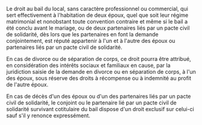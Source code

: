 Le droit au bail du local, sans caractère professionnel ou commercial, qui sert effectivement à l'habitation de deux époux, quel que soit leur régime matrimonial et nonobstant toute convention contraire et même si le bail a été conclu avant le mariage, ou de deux partenaires liés par un pacte civil de solidarité, dès lors que les partenaires en font la demande conjointement, est réputé appartenir à l'un et à l'autre des époux ou partenaires liés par un pacte civil de solidarité. 


En cas de divorce ou de séparation de corps, ce droit pourra être attribué, en considération des intérêts sociaux et familiaux en cause, par la juridiction saisie de la demande en divorce ou en séparation de corps, à l'un des époux, sous réserve des droits à récompense ou à indemnité au profit de l'autre époux.


En cas de décès d'un des époux ou d'un des partenaires liés par un pacte civil de solidarité, le conjoint ou le partenaire lié par un pacte civil de solidarité survivant cotitulaire du bail dispose d'un droit exclusif sur celui-ci sauf s'il y renonce expressément.

